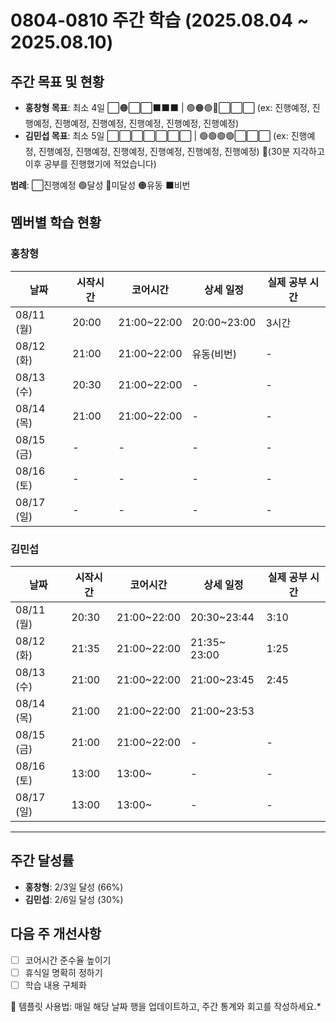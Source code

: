 # 0804-0810 주간 학습 (2025.08.04 ~ 2025.08.10)

## 주간 목표 및 현황
- **홍창형 목표**: 최소 4일 ⬜🟠⬜⬜⬛️⬛️⬛️ | 🟢🟠🟢🔴⬜⬜⬜ (ex: 진행예정, 진행예정, 진행예정, 진행예정, 진행예정, 진행예정, 진행예정)
- **김민섭 목표**: 최소 5일 ⬜⬜⬜⬜⬜⬜⬜ | 🟢🟢🟢🟢⬜⬜⬜ (ex: 진행예정, 진행예정, 진행예정, 진행예정, 진행예정, 진행예정, 진행예정)
                                           🔴(30분 지각하고 이후 공부를 진행했기에 적었습니다)

**범례**: ⬜진행예정 🟢달성 🔴미달성 🟠유동 ⬛️비번 

## 멤버별 학습 현황

### 홍창형
| 날짜 | 시작시간 | 코어시간 | 상세 일정 | 실제 공부 시간 |
|------|----------|----------|-----------|----------|
| 08/11 (월) | 20:00 | 21:00~22:00 | 20:00~23:00 |3시간|
| 08/12 (화) | 21:00 | 21:00~22:00 | 유동(비번) |-|
| 08/13 (수) | 20:30 | 21:00~22:00 | - |-|
| 08/14 (목) | 21:00 | 21:00~22:00 | - |-|
| 08/15 (금) | - | - | - |-|
| 08/16 (토) | - | - | - |-|
| 08/17 (일) | - | - | - |-|

### 김민섭
| 날짜 | 시작시간  | 코어시간 | 상세 일정                 | 실제 공부 시간
|------|-------|----------|-----------------------|-----------|
| 08/11 (월) | 20:30 | 21:00~22:00 | 20:30~23:44 | 3:10|
| 08/12 (화) | 21:35 | 21:00~22:00 | 21:35~ 23:00 | 1:25|
| 08/13 (수) | 21:00 | 21:00~22:00 | 21:00~23:45 |2:45|
| 08/14 (목) | 21:00 | 21:00~22:00 | 21:00~23:53 ||
| 08/15 (금) | 21:00 | 21:00~22:00 | - |-|
| 08/16 (토) | 13:00 | 13:00~ | - |-|
| 08/17 (일) | 13:00 | 13:00~ | - |-|

---

## 주간 달성률
- **홍창형**: 2/3일 달성 (66%)
- **김민섭**: 2/6일 달성 (30%)

## 다음 주 개선사항
- [ ] 코어시간 준수율 높이기
- [ ] 휴식일 명확히 정하기
- [ ] 학습 내용 구체화

📝 템플릿 사용법: 매일 해당 날짜 행을 업데이트하고, 주간 통계와 회고를 작성하세요.*
